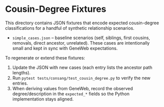 # Cousin-Degree Fixtures

This directory contains JSON fixtures that encode expected cousin-degree
classifications for a handful of synthetic relationship scenarios.

* `simple_cases.json` – baseline scenarios (self, siblings, first cousins,
  removals, direct ancestor, unrelated). These cases are intentionally small and
  kept in sync with GeneWeb expectations.

To regenerate or extend these fixtures:

1. Update the JSON with new cases (each entry lists the ancestor path lengths).
2. Run `pytest tests/consang/test_cousin_degree.py` to verify the new entries.
3. When deriving values from GeneWeb, record the observed degree/description in
   the `expected_*` fields so the Python implementation stays aligned.
